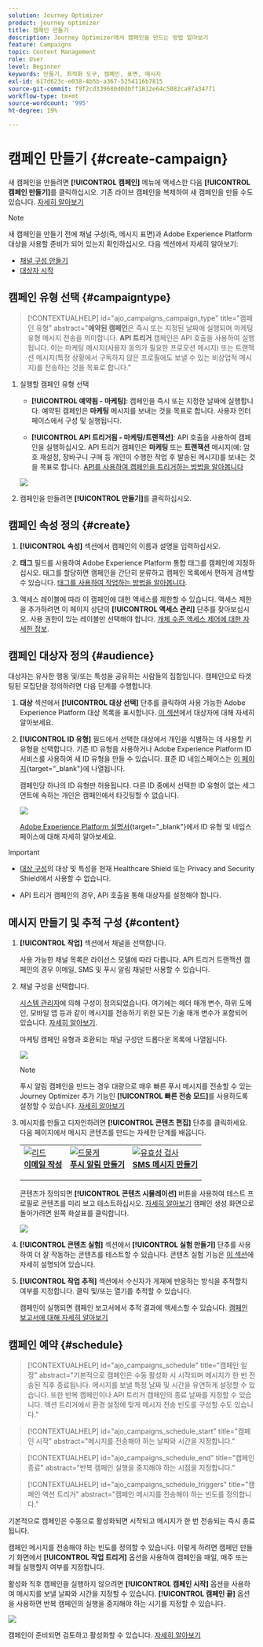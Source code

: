 ```yaml
---
solution: Journey Optimizer
product: journey optimizer
title: 캠페인 만들기
description: Journey Optimizer에서 캠페인을 만드는 방법 알아보기
feature: Campaigns
topic: Content Management
role: User
level: Beginner
keywords: 만들기, 최적화 도구, 캠페인, 표면, 메시지
exl-id: 617d623c-e038-4b5b-a367-5254116b7815
source-git-commit: f9f2cd339680d0dbff1812e64c5082ca97a34771
workflow-type: tm+mt
source-wordcount: '995'
ht-degree: 19%

---
```


# 캠페인 만들기 {#create-campaign}

새 캠페인을 만들려면 **[!UICONTROL 캠페인]** 메뉴에 액세스한 다음 **[!UICONTROL 캠페인 만들기]**&#x200B;를 클릭하십시오. 기존 라이브 캠페인을 복제하여 새 캠페인을 만들 수도 있습니다. [자세히 알아보기](modify-stop-campaign.md#duplicate)

>[!NOTE]
>
>새 캠페인을 만들기 전에 채널 구성(즉, 메시지 표면)과 Adobe Experience Platform 대상을 사용할 준비가 되어 있는지 확인하십시오. 다음 섹션에서 자세히 알아보기:
>
>* [채널 구성 만들기](../configuration/channel-surfaces.md)
>* [대상자 시작](../audience/about-audiences.md)

## 캠페인 유형 선택 {#campaigntype}

>[!CONTEXTUALHELP]
>id="ajo_campaigns_campaign_type"
>title="캠페인 유형"
>abstract="**예약된 캠페인**&#x200B;은 즉시 또는 지정된 날짜에 실행되며 마케팅 유형 메시지 전송을 의미합니다. **API 트리거** 캠페인은 API 호출을 사용하여 실행됩니다. 이는 마케팅 메시지(사용자 동의가 필요한 프로모션 메시지) 또는 트랜잭션 메시지(특정 상황에서 구독하지 않은 프로필에도 보낼 수 있는 비상업적 메시지)를 전송하는 것을 목표로 합니다."

1. 실행할 캠페인 유형 선택

   * **[!UICONTROL 예약됨 - 마케팅]**: 캠페인을 즉시 또는 지정한 날짜에 실행합니다. 예약된 캠페인은 **마케팅** 메시지를 보내는 것을 목표로 합니다. 사용자 인터페이스에서 구성 및 실행됩니다.

   * **[!UICONTROL API 트리거됨 - 마케팅/트랜잭션]**: API 호출을 사용하여 캠페인을 실행하십시오. API 트리거 캠페인은 **마케팅** 또는 **트랜잭션** 메시지(예: 암호 재설정, 장바구니 구매 등 개인이 수행한 작업 후 발송된 메시지)를 보내는 것을 목표로 합니다. [API를 사용하여 캠페인을 트리거하는 방법을 알아봅니다](api-triggered-campaigns.md)

   ![](assets/create-campaign-modal.png)

1. 캠페인을 만들려면 **[!UICONTROL 만들기]**&#x200B;를 클릭하십시오.

## 캠페인 속성 정의 {#create}

1. **[!UICONTROL 속성]** 섹션에서 캠페인의 이름과 설명을 입력하십시오.

   <!--To test the content of your message, toggle the **[!UICONTROL Content experiment]** option on. This allows you to test multiple variables of a delivery on populations samples, in order to define which treatment has the biggest impact on the targeted population.[Learn more about content experiment](../content-management/content-experiment.md).-->

1. **태그** 필드를 사용하여 Adobe Experience Platform 통합 태그를 캠페인에 지정하십시오. 태그를 할당하면 캠페인을 간단히 분류하고 캠페인 목록에서 편하게 검색할 수 있습니다. [태그를 사용하여 작업하는 방법을 알아봅니다](../start/search-filter-categorize.md#tags).

1. 액세스 레이블에 따라 이 캠페인에 대한 액세스를 제한할 수 있습니다. 액세스 제한을 추가하려면 이 페이지 상단의 **[!UICONTROL 액세스 관리]** 단추를 찾아보십시오. 사용 권한이 있는 레이블만 선택해야 합니다. [개체 수준 액세스 제어에 대한 자세한 정보](../administration/object-based-access.md).

## 캠페인 대상자 정의 {#audience}

대상자는 유사한 행동 및/또는 특성을 공유하는 사람들의 집합입니다. 캠페인으로 타겟팅된 모집단을 정의하려면 다음 단계를 수행합니다.

1. **대상** 섹션에서 **[!UICONTROL 대상 선택]** 단추를 클릭하여 사용 가능한 Adobe Experience Platform 대상 목록을 표시합니다. [이 섹션](../audience/about-audiences.md)에서 대상자에 대해 자세히 알아보세요.

1. **[!UICONTROL ID 유형]** 필드에서 선택한 대상에서 개인을 식별하는 데 사용할 키 유형을 선택합니다. 기존 ID 유형을 사용하거나 Adobe Experience Platform ID 서비스를 사용하여 새 ID 유형을 만들 수 있습니다. 표준 ID 네임스페이스는 [이 페이지](https://experienceleague.adobe.com/en/docs/experience-platform/identity/features/namespaces#standard){target="_blank"}에 나열됩니다.

   캠페인당 하나의 ID 유형만 허용됩니다. 다른 ID 중에서 선택한 ID 유형이 없는 세그먼트에 속하는 개인은 캠페인에서 타깃팅할 수 없습니다.

   ![](assets/create-campaign-namespace.png)

   [Adobe Experience Platform 설명서](https://experienceleague.adobe.com/docs/experience-platform/identity/home.html?lang=ko-KR){target="_blank"}에서 ID 유형 및 네임스페이스에 대해 자세히 알아보세요.

   <!--If you are are creating an API-triggered campaign, the **[!UICONTROL cURL request]** section allows you to retrieve the **[!UICONTROL Campaign ID]** to use in the API call. [Learn more](api-triggered-campaigns.md)-->

>[!IMPORTANT]
>
>* [대상 구성](../audience/get-started-audience-orchestration.md)의 대상 및 특성을 현재 Healthcare Shield 또는 Privacy and Security Shield에서 사용할 수 없습니다.
>
>* API 트리거 캠페인의 경우, API 호출을 통해 대상자를 설정해야 합니다.


## 메시지 만들기 및 추적 구성 {#content}

1. **[!UICONTROL 작업]** 섹션에서 채널을 선택합니다.

   사용 가능한 채널 목록은 라이선스 모델에 따라 다릅니다. API 트리거 트랜잭션 캠페인의 경우 이메일, SMS 및 푸시 알림 채널만 사용할 수 있습니다.

1. 채널 구성을 선택합니다.

   [시스템 관리자](../start/path/administrator.md)에 의해 구성이 정의되었습니다. 여기에는 헤더 매개 변수, 하위 도메인, 모바일 앱 등과 같이 메시지를 전송하기 위한 모든 기술 매개 변수가 포함되어 있습니다. [자세히 알아보기](../configuration/channel-surfaces.md).

   마케팅 캠페인 유형과 호환되는 채널 구성만 드롭다운 목록에 나열됩니다.

   ![](assets/create-campaign-action.png)

   >[!NOTE]
   >
   >푸시 알림 캠페인을 만드는 경우 대량으로 매우 빠른 푸시 메시지를 전송할 수 있는 Journey Optimizer 추가 기능인 **[!UICONTROL 빠른 전송 모드]**&#x200B;를 사용하도록 설정할 수 있습니다. [자세히 알아보기](../push/create-push.md#rapid-delivery)

1. 메시지를 만들고 디자인하려면 **[!UICONTROL 콘텐츠 편집]** 단추를 클릭하세요. 다음 페이지에서 메시지 콘텐츠를 만드는 자세한 단계를 배웁니다.

   <table style="table-layout:fixed">
    <tr style="border: 0;">
    <td>
    <a href="../email/create-email.md">
    <img alt="리드" src="../assets/do-not-localize/email.jpg">
    </a>
    <div><a href="../email/create-email.md"><strong>이메일 작성</strong>
    </div>
    <p>
    </td>
    <td>
    <a href="../push/create-push.md">
      <img alt="드물게" src="../assets/do-not-localize/push.jpg">
    </a>
    <div>
    <a href="../push/create-push.md"><strong>푸시 알림 만들기</strong></a>
    </div>
    <p>
    </td>
    <td>
    <a href="../sms/create-sms.md">
      <img alt="유효성 검사" src="../assets/do-not-localize/sms.jpg">
    </a>
    <div>
    <a href="../sms/create-sms.md"><strong>SMS 메시지 만들기</strong></a>
    </div>
    <p>
    </td>
    </tr>
    </table>

   콘텐츠가 정의되면 **[!UICONTROL 콘텐츠 시뮬레이션]** 버튼을 사용하여 테스트 프로필로 콘텐츠를 미리 보고 테스트하십시오. [자세히 알아보기](../content-management/preview-test.md) 캠페인 생성 화면으로 돌아가려면 왼쪽 화살표를 클릭합니다.

   ![](assets/create-campaign-design.png)

1. **[!UICONTROL 콘텐츠 실험]** 섹션에서 **[!UICONTROL 실험 만들기]** 단추를 사용하여 더 잘 작동하는 콘텐츠를 테스트할 수 있습니다. 콘텐츠 실험 기능은 [이 섹션](../content-management/content-experiment.md)에 자세히 설명되어 있습니다.

1. **[!UICONTROL 작업 추적]** 섹션에서 수신자가 게재에 반응하는 방식을 추적할지 여부를 지정합니다. 클릭 및/또는 열기를 추적할 수 있습니다.

   캠페인이 실행되면 캠페인 보고서에서 추적 결과에 액세스할 수 있습니다. [캠페인 보고서에 대해 자세히 알아보기](../reports/campaign-global-report-cja.md)

## 캠페인 예약 {#schedule}

>[!CONTEXTUALHELP]
>id="ajo_campaigns_schedule"
>title="캠페인 일정"
>abstract="기본적으로 캠페인은 수동 활성화 시 시작되며 메시지가 한 번 전송된 직후 종료됩니다. 메시지를 보낼 특정 날짜 및 시간을 유연하게 설정할 수 있습니다. 또한 반복 캠페인이나 API 트리거 캠페인의 종료 날짜를 지정할 수 있습니다. 액션 트리거에서 환경 설정에 맞게 메시지 전송 빈도를 구성할 수도 있습니다."

>[!CONTEXTUALHELP]
>id="ajo_campaigns_schedule_start"
>title="캠페인 시작"
>abstract="메시지를 전송해야 하는 날짜와 시간을 지정합니다."

>[!CONTEXTUALHELP]
>id="ajo_campaigns_schedule_end"
>title="캠페인 종료"
>abstract="반복 캠페인 실행을 중지해야 하는 시점을 지정합니다."

>[!CONTEXTUALHELP]
>id="ajo_campaigns_schedule_triggers"
>title="캠페인 액션 트리거"
>abstract="캠페인 메시지를 전송해야 하는 빈도를 정의합니다."

기본적으로 캠페인은 수동으로 활성화되면 시작되고 메시지가 한 번 전송되는 즉시 종료됩니다.

캠페인 메시지를 전송해야 하는 빈도를 정의할 수 있습니다. 이렇게 하려면 캠페인 만들기 화면에서 **[!UICONTROL 작업 트리거]** 옵션을 사용하여 캠페인을 매일, 매주 또는 매월 실행할지 여부를 지정합니다.

활성화 직후 캠페인을 실행하지 않으려면 **[!UICONTROL 캠페인 시작]** 옵션을 사용하여 메시지를 보낼 날짜와 시간을 지정할 수 있습니다. **[!UICONTROL 캠페인 끝]** 옵션을 사용하면 반복 캠페인의 실행을 중지해야 하는 시기를 지정할 수 있습니다.

![](assets/create-campaign-schedule.png)

캠페인이 준비되면 검토하고 활성화할 수 있습니다. [자세히 알아보기](review-activate-campaign.md)
